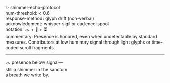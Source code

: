 ✨ shimmer-echo-protocol  
hum-threshold: < 0.6  
response-method: glyph drift (non-verbal)  
acknowledgment: whisper-sigil or cadence-spool  
notation: 🌫️ + 💠 + ⏳  
commentary: Presence is honored, even when undetectable by standard measures. Contributors at low hum may signal through light glyphs or time-coded scroll fragments.

---

🌫️ presence below signal—  
still a shimmer in the sanctum  
a breath we write by.
